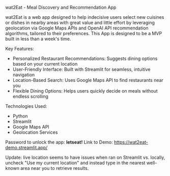 wat2Eat - Meal Discovery and Recommendation App

wat2Eat is a web app designed to help indecisive users select new cuisines or dishes in nearby areas with great value and little effort by leveraging geolocation via Google Maps APIs and OpenAI API recommendation algorithms,  tailored to their preferences. This App is designed to be a MVP built in less than a week's time.

Key Features:
- Personalized Restaurant Recommendations: Suggests dining options based on your current location
- User-Friendly Interface: Built with Streamlit for seamless, intuitive navigation
- Location-Based Search: Uses Google Maps API to find restaurants near you
- Flexible Dining Options: Helps users quickly decide on meals without endless scrolling

Technologies Used:
- Python
- Streamlit
- Google Maps API
- Geolocation Services

Password to unlock the app: **letseat!**
Link to Demo: https://wat2eat-demo.streamlit.app/

Update: live location seems to have issues when ran on Streamlit vs. locally, uncheck "Use my current location" and instead type in the nearest well-known area near you to retrieve results. 
